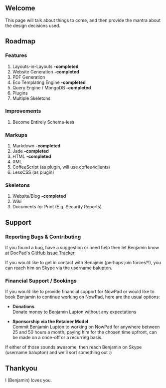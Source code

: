 ## Welcome

This page will talk about things to come, and then provide the mantra about the design decisions used.

## Roadmap

### Features

1. Layouts-in-Layouts **-completed**
1. Website Generation **-completed** 
1. PDF Generation
1. Eco Templating Engine **-completed**
1. Query Engine / MongoDB **-completed** 
1. Plugins
1. Multiple Skeletons

### Improvements

1. Become Entirely Schema-less

### Markups

1. Markdown **-completed**
1. Jade **-completed**
1. HTML **-completed**
1. XML
1. CoffeeScript (as plugin, will use coffee4clients)
1. LessCSS (as plugin)


### Skeletons

1. Website/Blog **-completed**
2. Wiki
3. Documents for Print (E.g. Security Reports)


## Support

### Reporting Bugs & Contributing

If you found a bug, have a suggestion or need help then let Benjamin know at DocPad's [GitHub Issue Tracker](https://github.com/balupton/docpad/issues)

If you would like to get in contact with Benajmin (perhaps join forces?!), you can reach him on Skype via the username balupton.


### Financial Support / Bookings

If you would like to provide financial support for NowPad or would like to book Benjamin to continue working on NowPad, here are the usual options:

- **Donations**<br/>Donate money to Benjamin Lupton without any expectations

- **Sponsorship via the Retainer Model**<br/>Commit Benjamin Lupton to working on NowPad for anywhere between 25 and 50 hours a month, paying him for the chosen time upfront, can be made on a once-off or a recurring basis.

If either of those sounds awesome, then reach Benjamin on Skype (username balupton) and we'll sort something out :)


## Thankyou

I (Benjamin) loves you.